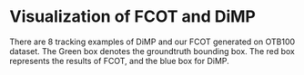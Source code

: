 # Visualization of FCOT and DiMP
There are 8 tracking examples of DiMP and our FCOT generated on OTB100 dataset.
The Green box denotes the groundtruth bounding box. The red box represents the results of FCOT, and the blue box for DiMP.
